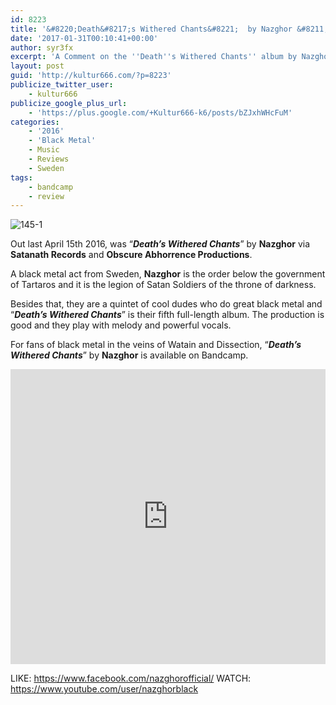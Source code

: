 ```yaml
---
id: 8223
title: '&#8220;Death&#8217;s Withered Chants&#8221;  by Nazghor &#8211; A Comment'
date: '2017-01-31T00:10:41+00:00'
author: syr3fx
excerpt: 'A Comment on the ''Death''s Withered Chants'' album by Nazghor (2016).'
layout: post
guid: 'http://kultur666.com/?p=8223'
publicize_twitter_user:
    - kultur666
publicize_google_plus_url:
    - 'https://plus.google.com/+Kultur666-k6/posts/bZJxhWHcFuM'
categories:
    - '2016'
    - 'Black Metal'
    - Music
    - Reviews
    - Sweden
tags:
    - bandcamp
    - review
---
```


![145-1](http://localhost:8080/wp-content/uploads/2017/01/145-1.jpg?w=680)

Out last April 15th 2016, was “***Death’s Withered Chants***” by **Nazghor** via **Satanath Records** and **Obscure Abhorrence Productions**.

A black metal act from Sweden, **Nazghor** is the order below the government of Tartaros and it is the legion of Satan Soldiers of the throne of darkness.

Besides that, they are a quintet of cool dudes who do great black metal and “***Death’s Withered Chants***” is their fifth full-length album. The production is good and they play with melody and powerful vocals.

For fans of black metal in the veins of Watain and Dissection, “***Death’s Withered Chants***” by **Nazghor** is available on Bandcamp.

<iframe style="border: 0; width: 100%; height: 472px;" src="https://bandcamp.com/EmbeddedPlayer/album=3715713341/size=large/bgcol=333333/linkcol=e99708/tracklist=false/transparent=true/" seamless></iframe>

LIKE: <https://www.facebook.com/nazghorofficial/>
WATCH: <https://www.youtube.com/user/nazghorblack>